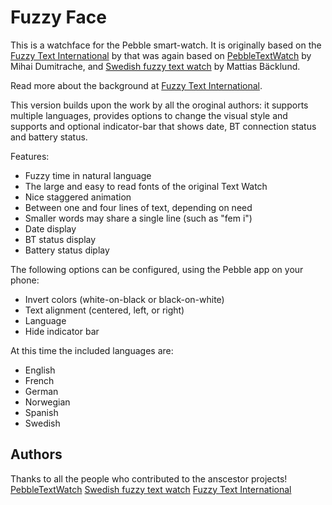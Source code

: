 Fuzzy Face
==========

This is a watchface for the Pebble smart-watch.  It is originally based on the
[Fuzzy Text International][] by  that was again based on [PebbleTextWatch][]
by Mihai Dumitrache, and [Swedish fuzzy text watch][] by Mattias Bäcklund.

Read more about the background at
[Fuzzy Text International].

This version builds upon the work by all the oroginal authors: it supports
multiple languages, provides options to change the visual style and supports
and optional indicator-bar that shows date, BT connection status and battery status.

Features:

 - Fuzzy time in natural language
 - The large and easy to read fonts of the original Text Watch
 - Nice staggered animation
 - Between one and four lines of text, depending on need
 - Smaller words may share a single line (such as "fem i")
 - Date display
 - BT status display
 - Battery status diplay

The following options can be configured, using the Pebble app on your
phone:

- Invert colors (white-on-black or black-on-white)
- Text alignment (centered, left, or right)
- Language
- Hide indicator bar

At this time the included languages are:

- English
- French
- German
- Norwegian
- Spanish
- Swedish


Authors
-------

Thanks to all the people who contributed to the anscestor projects!
[PebbleTextWatch][]
[Swedish fuzzy text watch][]
[Fuzzy Text International][]

[PebbleTextWatch]: https://github.com/wearewip/PebbleTextWatch
[Swedish fuzzy text watch]: https://github.com/Sarastro72/Swedish-Fuzzy-Text-watch
[Fuzzy Text International]: https://github.com/hallettj/Fuzzy-Text-International
